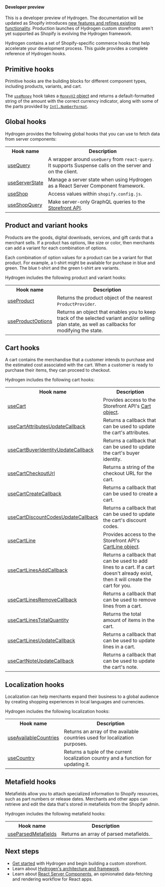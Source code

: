 <aside class="note beta">
<h4>Developer preview</h4>

<p>This is a developer preview of Hydrogen. The documentation will be updated as Shopify introduces <a href="https://github.com/Shopify/hydrogen/releases">new features and refines existing functionality</a>. Production launches of Hydrogen custom storefronts aren't yet supported as Shopify is evolving the Hydrogen framework.</p>

</aside>

Hydrogen contains a set of Shopify-specific commerce hooks that help accelerate your development process. This guide provides a complete reference of Hydrogen hooks.

## Primitive hooks

Primitive hooks are the building blocks for different component types, including products, variants, and cart.

The [`useMoney`](/api/hydrogen/hooks/primitive/usemoney) hook takes a [`MoneyV2` object](/api/storefront/reference/common-objects/moneyv2) and returns a default-formatted string of the amount with the correct currency indicator, along with some of the parts provided by [`Intl.NumberFormat`](https://developer.mozilla.org/en-US/docs/Web/JavaScript/Reference/Global_Objects/Intl/NumberFormat).

## Global hooks

Hydrogen provides the following global hooks that you can use to fetch data from server components:

<table>
  <tr>
    <th>Hook name</th>
    <th>Description</th>
  </tr>
  <tr>
    <td><a href="/api/hydrogen/hooks/global/usequery">useQuery</a></td>
    <td>A wrapper around <code>useQuery</code> from <code>react-query</code>. It supports Suspense calls on the server and on the client.</td>
  </tr>
  <tr>
    <td><a href="/api/hydrogen/hooks/global/useserverstate">useServerState</a></td>
    <td>Manage a server state when using Hydrogen as a React Server Component framework.</td>
  </tr>
  <tr>
    <td><a href="/api/hydrogen/hooks/global/useshop">useShop</a></td>
    <td>Access values within <code>shopify.config.js</code>.</td>
  </tr>
  <tr>
    <td><a href="/api/hydrogen/hooks/global/useshopquery">useShopQuery</a></td>
    <td>Make server-only GraphQL queries to the <a href="/api/storefront">Storefront API</a>.</td>
  </tr>
</table>

## Product and variant hooks

Products are the goods, digital downloads, services, and gift cards that a merchant sells. If a product has options, like size or color, then merchants can add a variant for each combination of options.

Each combination of option values for a product can be a variant for that product. For example, a t-shirt might be available for purchase in blue and green. The blue t-shirt and the green t-shirt are variants.

Hydrogen includes the following product and variant hooks:

<table>
  <tr>
    <th>Hook name</th>
    <th>Description</th>
  </tr>
  <tr>
    <td><a href="/api/hydrogen/hooks/product-variant/useproduct">useProduct</a></td>
    <td>Returns the product object of the nearest <code>ProductProvider</code>.</td>
  </tr>
  <tr>
    <td><a href="/api/hydrogen/hooks/product-variant/useproductoptions">useProductOptions</a></td>
    <td>Returns an object that enables you to keep track of the selected variant and/or selling plan state, as well as callbacks for modifying the state.</td>
  </tr>
</table>

## Cart hooks

A cart contains the merchandise that a customer intends to purchase and the estimated cost associated with the cart. When a customer is ready to purchase their items, they can proceed to checkout.

Hydrogen includes the following cart hooks:

<table>
  <tr>
    <th>Hook name</th>
    <th>Description</th>
  </tr>
  <tr>
    <td><a href="/api/hydrogen/hooks/cart/usecart">useCart</a></td>
    <td>Provides access to the Storefront API's <a href="/api/storefront/reference/cart/cart">Cart object</a>.</td>
  </tr>
  <tr>
    <td><a href="/api/hydrogen/hooks/cart/usecartattributesupdatecallback">useCartAttributesUpdateCallback</a></td>
    <td>Returns a callback that can be used to update the cart's attributes.</td>
  </tr>
  <tr>
    <td><a href="/api/hydrogen/hooks/cart/usecartbuyeridentityupdatecallback">useCartBuyerIdentityUpdateCallback</a></td>
    <td>Returns a callback that can be used to update the cart's buyer identity.</td>
  </tr>
  <tr>
    <td><a href="/api/hydrogen/hooks/cart/usecartcheckouturl">useCartCheckoutUrl</a></td>
    <td>Returns a string of the checkout URL for the cart.</td>
  </tr>
  <tr>
    <td><a href="/api/hydrogen/hooks/cart/usecartcreatecallback">useCartCreateCallback</a></td>
    <td>Returns a callback that can be used to create a cart.</td>
  </tr>
  <tr>
    <td><a href="/api/hydrogen/hooks/cart/usecartdiscountcodesupdatecallback">useCartDiscountCodesUpdateCallback</a></td>
    <td>Returns a callback that can be used to update the cart's discount codes.</td>
  </tr>
  <tr>
    <td><a href="/api/hydrogen/hooks/cart/usecartline">useCartLine</a></td>
    <td>Provides access to the Storefront API's <a href="/api/storefront/reference/cart/cartline">CartLine object</a>.</td>
  </tr>
  <tr>
    <td><a href="/api/hydrogen/hooks/cart/usecartlinesaddcallback">useCartLinesAddCallback</a></td>
    <td>Returns a callback that can be used to add lines to a cart. If a cart doesn't already exist, then it will create the cart for you.</td>
  </tr>
  <tr>
    <td><a href="/api/hydrogen/hooks/cart/usecartlinesremovecallback">useCartLinesRemoveCallback</a></td>
    <td>Returns a callback that can be used to remove lines from a cart.</td>
  </tr>
  <tr>
    <td><a href="/api/hydrogen/hooks/cart/usecartlinestotalquantity">useCartLinesTotalQuantity</a></td>
    <td>Returns the total amount of items in the cart.</td>
  </tr>
  <tr>
    <td><a href="/api/hydrogen/hooks/cart/usecartlinesupdatecallback">useCartLinesUpdateCallback</a></td>
    <td>Returns a callback that can be used to update lines in a cart.</td>
  </tr>
  <tr>
    <td><a href="/api/hydrogen/hooks/cart/usecartnoteupdatecallback">useCartNoteUpdateCallback</a></td>
    <td>Returns a callback that can be used to update the cart's note.</td>
  </tr>
</table>

## Localization hooks

Localization can help merchants expand their business to a global audience by creating shopping experiences in local languages and currencies.

Hydrogen includes the following localization hooks:

<table>
  <tr>
    <th>Hook name</th>
    <th>Description</th>
  </tr>
  <tr>
    <td><a href="/api/hydrogen/hooks/localization/useavailablecountries">useAvailableCountries</a></td>
    <td>Returns an array of the available countries used for localization purposes.</td>
  </tr>
  <tr>
    <td><a href="/api/hydrogen/hooks/localization/usecountry">useCountry</a></td>
    <td>Returns a tuple of the current localization country and a function for updating it.</td>
  </tr>
</table>

## Metafield hooks

Metafields allow you to attach specialized information to Shopify resources, such as part numbers or release dates. Merchants and other apps can retrieve and edit the data that's stored in metafields from the Shopify admin.

Hydrogen includes the following metafield hooks:

<table>
  <tr>
    <th>Hook name</th>
    <th>Description</th>
  </tr>
  <tr>
    <td><a href="/api/hydrogen/hooks/metafield/useparsedmetafields">useParsedMetafields</a></td>
    <td>Returns an array of parsed metafields.</td>
  </tr>
</table>

## Next steps

- [Get started](/custom-storefronts/hydrogen/getting-started) with Hydrogen and begin building a custom storefront.
- Learn about [Hydrogen's architecture and framework](/custom-storefronts/hydrogen/framework).
- Learn about [React Server Components](/custom-storefronts/hydrogen/framework/react-server-components), an opinionated data-fetching and rendering workflow for React apps.
